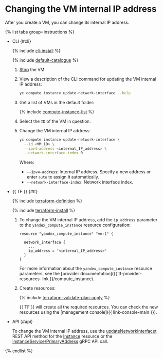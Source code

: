 # Changing the VM internal IP address

After you create a VM, you can change its internal IP address.

{% list tabs group=instructions %}

- CLI {#cli}

   {% include [cli-install](../../../_includes/cli-install.md) %}

   {% include [default-catalogue](../../../_includes/default-catalogue.md) %}

   1. [Stop](vm-stop-and-start.md#stop) the VM.

   1. View a description of the CLI command for updating the VM internal IP address:

      ```bash
      yc compute instance update-network-interface --help
      ```

   1. Get a list of VMs in the default folder:

      {% include [compute-instance-list](../../_includes_service/compute-instance-list.md) %}

   1. Select the `ID` of the VM in question.
   1. Change the VM internal IP address:

      ```bash
      yc compute instance update-network-interface \
        --id <VM_ID> \
        --ipv4-address <internal_IP_address> \
        --network-interface-index 0
      ```

      Where:

      * `--ipv4-address`: Internal IP address. Specify a new address or enter `auto` to assign it automatically.
      * `--network-interface-index`: Network interface index.

- {{ TF }} {#tf}

   {% include [terraform-definition](../../../_tutorials/_tutorials_includes/terraform-definition.md) %}

   {% include [terraform-install](../../../_includes/terraform-install.md) %}

   1. To change the VM internal IP address, add the `ip_address` parameter to the `yandex_compute_instance` resource configuration:

      ```hcl
      resource "yandex_compute_instance" "vm-1" {
        ...
        network_interface {
          ...
          ip_address = "<internal_IP_address>"
        }
      }
      ```

      For more information about the `yandex_compute_instance` resource parameters, see the [provider documentation]({{ tf-provider-resources-link }}/compute_instance).

   1. Create resources:

      {% include [terraform-validate-plan-apply](../../../_tutorials/_tutorials_includes/terraform-validate-plan-apply.md) %}

      {{ TF }} will create all the required resources. You can check the new resources using the [management console]({{ link-console-main }}).

- API {#api}

   To change the VM internal IP address, use the [updateNetworkInterfacet](../../api-ref/Instance/updateNetworkInterface.md) REST API method for the [Instance](../../api-ref/Instance/index.md) resource or the [InstanceService/PrimaryAddress](../../api-ref/grpc/instance_service.md#PrimaryAddress) gRPC API call.

{% endlist %}